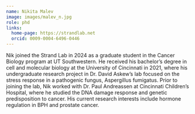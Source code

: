 ```yaml
---
name: Nikita Malev
image: images/malev_n.jpg
role: phd
links:
  home-page: https://strandlab.net
  orcid: 0009-0004-6496-0446
---
```

Nik joined the Strand Lab in 2024 as a graduate student in the Cancer Biology program at UT Southwestern. He received his bachelor’s degree in cell and molecular biology at the University of Cincinnati in 2021, where his undergraduate research project in Dr. David Askew’s lab focused on the stress response in a pathogenic fungus, Aspergillus fumigatus. Prior to joining the lab, Nik worked with Dr. Paul Andreassen at Cincinnati Children’s Hospital, where he studied the DNA damage response and genetic predisposition to cancer. His current research interests include hormone regulation in BPH and prostate cancer.